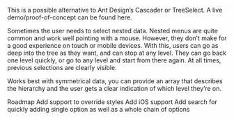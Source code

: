 This is a possible alternative to Ant Design’s Cascader or TreeSelect. A live demo/proof-of-concept can be found here.

Sometimes the user needs to select nested data. Nested menus are quite common and work well pointing with a mouse. However, they don’t make for a good experience on touch or mobile devices. With this, users can go as deep into the tree as they want, and can stop at any level. They can go back one level quickly, or go to any level and start from there again. At all times, previous selections are clearly visible.

Works best with symmetrical data, you can provide an array that describes the hierarchy and the user gets a clear indication of which level they’re on.

Roadmap
Add support to override styles
Add iOS support
Add search for quickly adding single option as well as a whole chain of options
